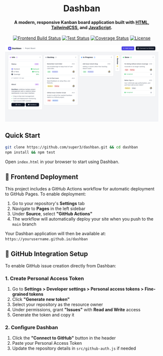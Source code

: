 <h1 align="center">
  Dashban
  <br>
</h1>

<h4 align="center">A modern, responsive Kanban board application built with <a href="https://developer.mozilla.org/en-US/docs/Web/HTML">HTML</a>, <a href="https://tailwindcss.com">TailwindCSS</a>, and <a href="https://developer.mozilla.org/en-US/docs/Web/JavaScript">JavaScript</a>.</h4>

<div align="center">

[![Frontend Build Status](https://img.shields.io/github/actions/workflow/status/super3/dashban/frontend.yml?label=frontend)](https://github.com/super3/dashban/actions/workflows/frontend.yml)
[![Test Status](https://img.shields.io/github/actions/workflow/status/super3/dashban/test.yml?label=tests)](https://github.com/super3/dashban/actions/workflows/test.yml)
[![Coverage Status](https://coveralls.io/repos/github/super3/dashban/badge.svg?branch=main)](https://coveralls.io/github/super3/dashban?branch=main)
[![License](https://img.shields.io/badge/license-MIT-blue.svg?label=license)](https://github.com/super3/dashban/blob/main/LICENSE)

</div>

<p align="center">
  <img src="src/screenshot.png" alt="Dashban Kanban Board Screenshot" width="800">
</p>

## Quick Start
```bash
git clone https://github.com/super3/dashban.git && cd dashban
npm install && npm test
```

Open `index.html` in your browser to start using Dashban.

## 🚀 Frontend Deployment

This project includes a GitHub Actions workflow for automatic deployment to GitHub Pages. To enable deployment:

1. Go to your repository's **Settings** tab
2. Navigate to **Pages** in the left sidebar
3. Under **Source**, select **"GitHub Actions"**
4. The workflow will automatically deploy your site when you push to the `main` branch

Your Dashban application will then be available at: `https://yourusername.github.io/dashban`

## 🔧 GitHub Integration Setup

To enable GitHub issue creation directly from Dashban:

### 1. Create Personal Access Token
1. Go to **Settings > Developer settings > Personal access tokens > Fine-grained tokens**
2. Click **"Generate new token"**
3. Select your repository as the resource owner
4. Under permissions, grant **"Issues"** with **Read and Write** access
5. Generate the token and copy it

### 2. Configure Dashban
1. Click the **"Connect to GitHub"** button in the header
2. Paste your Personal Access Token
3. Update the repository details in `src/github-auth.js` if needed
